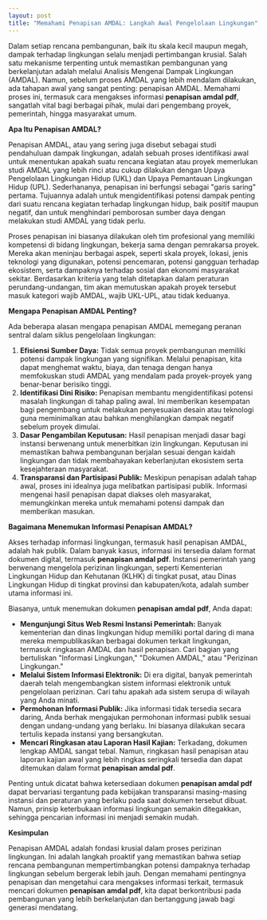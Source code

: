 ```yaml
---
layout: post
title: "Memahami Penapisan AMDAL: Langkah Awal Pengelolaan Lingkungan"
---
```


Dalam setiap rencana pembangunan, baik itu skala kecil maupun megah, dampak terhadap lingkungan selalu menjadi pertimbangan krusial. Salah satu mekanisme terpenting untuk memastikan pembangunan yang berkelanjutan adalah melalui Analisis Mengenai Dampak Lingkungan (AMDAL). Namun, sebelum proses AMDAL yang lebih mendalam dilakukan, ada tahapan awal yang sangat penting: penapisan AMDAL. Memahami proses ini, termasuk cara mengakses informasi **penapisan amdal pdf**, sangatlah vital bagi berbagai pihak, mulai dari pengembang proyek, pemerintah, hingga masyarakat umum.

**Apa Itu Penapisan AMDAL?**

Penapisan AMDAL, atau yang sering juga disebut sebagai studi pendahuluan dampak lingkungan, adalah sebuah proses identifikasi awal untuk menentukan apakah suatu rencana kegiatan atau proyek memerlukan studi AMDAL yang lebih rinci atau cukup dilakukan dengan Upaya Pengelolaan Lingkungan Hidup (UKL) dan Upaya Pemantauan Lingkungan Hidup (UPL). Sederhananya, penapisan ini berfungsi sebagai "garis saring" pertama. Tujuannya adalah untuk mengidentifikasi potensi dampak penting dari suatu rencana kegiatan terhadap lingkungan hidup, baik positif maupun negatif, dan untuk menghindari pemborosan sumber daya dengan melakukan studi AMDAL yang tidak perlu.

Proses penapisan ini biasanya dilakukan oleh tim profesional yang memiliki kompetensi di bidang lingkungan, bekerja sama dengan pemrakarsa proyek. Mereka akan meninjau berbagai aspek, seperti skala proyek, lokasi, jenis teknologi yang digunakan, potensi pencemaran, potensi gangguan terhadap ekosistem, serta dampaknya terhadap sosial dan ekonomi masyarakat sekitar. Berdasarkan kriteria yang telah ditetapkan dalam peraturan perundang-undangan, tim akan memutuskan apakah proyek tersebut masuk kategori wajib AMDAL, wajib UKL-UPL, atau tidak keduanya.

**Mengapa Penapisan AMDAL Penting?**

Ada beberapa alasan mengapa penapisan AMDAL memegang peranan sentral dalam siklus pengelolaan lingkungan:

1.  **Efisiensi Sumber Daya:** Tidak semua proyek pembangunan memiliki potensi dampak lingkungan yang signifikan. Melalui penapisan, kita dapat menghemat waktu, biaya, dan tenaga dengan hanya memfokuskan studi AMDAL yang mendalam pada proyek-proyek yang benar-benar berisiko tinggi.
2.  **Identifikasi Dini Risiko:** Penapisan membantu mengidentifikasi potensi masalah lingkungan di tahap paling awal. Ini memberikan kesempatan bagi pengembang untuk melakukan penyesuaian desain atau teknologi guna meminimalkan atau bahkan menghilangkan dampak negatif sebelum proyek dimulai.
3.  **Dasar Pengambilan Keputusan:** Hasil penapisan menjadi dasar bagi instansi berwenang untuk menerbitkan izin lingkungan. Keputusan ini memastikan bahwa pembangunan berjalan sesuai dengan kaidah lingkungan dan tidak membahayakan keberlanjutan ekosistem serta kesejahteraan masyarakat.
4.  **Transparansi dan Partisipasi Publik:** Meskipun penapisan adalah tahap awal, proses ini idealnya juga melibatkan partisipasi publik. Informasi mengenai hasil penapisan dapat diakses oleh masyarakat, memungkinkan mereka untuk memahami potensi dampak dan memberikan masukan.

**Bagaimana Menemukan Informasi Penapisan AMDAL?**

Akses terhadap informasi lingkungan, termasuk hasil penapisan AMDAL, adalah hak publik. Dalam banyak kasus, informasi ini tersedia dalam format dokumen digital, termasuk **penapisan amdal pdf**. Instansi pemerintah yang berwenang mengelola perizinan lingkungan, seperti Kementerian Lingkungan Hidup dan Kehutanan (KLHK) di tingkat pusat, atau Dinas Lingkungan Hidup di tingkat provinsi dan kabupaten/kota, adalah sumber utama informasi ini.

Biasanya, untuk menemukan dokumen **penapisan amdal pdf**, Anda dapat:

*   **Mengunjungi Situs Web Resmi Instansi Pemerintah:** Banyak kementerian dan dinas lingkungan hidup memiliki portal daring di mana mereka mempublikasikan berbagai dokumen terkait lingkungan, termasuk ringkasan AMDAL dan hasil penapisan. Cari bagian yang bertuliskan "Informasi Lingkungan," "Dokumen AMDAL," atau "Perizinan Lingkungan."
*   **Melalui Sistem Informasi Elektronik:** Di era digital, banyak pemerintah daerah telah mengembangkan sistem informasi elektronik untuk pengelolaan perizinan. Cari tahu apakah ada sistem serupa di wilayah yang Anda minati.
*   **Permohonan Informasi Publik:** Jika informasi tidak tersedia secara daring, Anda berhak mengajukan permohonan informasi publik sesuai dengan undang-undang yang berlaku. Ini biasanya dilakukan secara tertulis kepada instansi yang bersangkutan.
*   **Mencari Ringkasan atau Laporan Hasil Kajian:** Terkadang, dokumen lengkap AMDAL sangat tebal. Namun, ringkasan hasil penapisan atau laporan kajian awal yang lebih ringkas seringkali tersedia dan dapat ditemukan dalam format **penapisan amdal pdf**.

Penting untuk dicatat bahwa ketersediaan dokumen **penapisan amdal pdf** dapat bervariasi tergantung pada kebijakan transparansi masing-masing instansi dan peraturan yang berlaku pada saat dokumen tersebut dibuat. Namun, prinsip keterbukaan informasi lingkungan semakin ditegakkan, sehingga pencarian informasi ini menjadi semakin mudah.

**Kesimpulan**

Penapisan AMDAL adalah fondasi krusial dalam proses perizinan lingkungan. Ini adalah langkah proaktif yang memastikan bahwa setiap rencana pembangunan mempertimbangkan potensi dampaknya terhadap lingkungan sebelum bergerak lebih jauh. Dengan memahami pentingnya penapisan dan mengetahui cara mengakses informasi terkait, termasuk mencari dokumen **penapisan amdal pdf**, kita dapat berkontribusi pada pembangunan yang lebih berkelanjutan dan bertanggung jawab bagi generasi mendatang.
